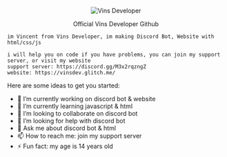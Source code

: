 

<p align="center">
  <img src="https://cdn.discordapp.com/avatars/770168543991824405/e4762d712e181552413a01c9d4278b1f.png?size=4096" alt="Vins Developer"/>
</p>
<p align="center">
  Official Vins Developer Github
 </p>

```
im Vincent from Vins Developer, im making Discord Bot, Website with html/css/js
```
```
i will help you on code if you have problems, you can join my support server, or visit my website
support server: https://discord.gg/M3x2rqzngZ
website: https://vinsdev.glitch.me/
```

Here are some ideas to get you started:

- 🔭 I’m currently working on discord bot & website
- 🌱 I’m currently learning javascript & html
- 👯 I’m looking to collaborate on discord bot
- 🤔 I’m looking for help with discord bot
- 💬 Ask me about discord bot & html
- 📫 How to reach me: join my support server
- ⚡ Fun fact: my age is 14 years old
